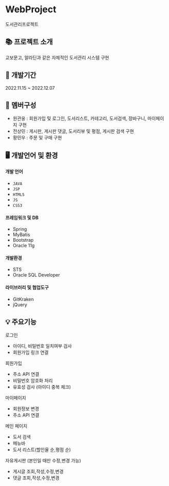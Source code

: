 # WebProject
도서관리프로젝트

## 📚 프로젝트 소개
교보문고, 알라딘과 같은 자체적인 도서관리 시스템 구현

## 🔧 개발기간
2022.11.15 ~ 2022.12.07

## 👥 멤버구성
- 원관웅 : 회원가입 및 로그인, 도서리스트, 카테고리, 도서검색, 장바구니, 마이페이지 구현
- 전상민 : 게시판, 게시판 댓글, 도서리뷰 및 평점, 게시판 검색 구현
- 황민우 : 주문 및 구매 구현

## 🖥 개발언어 및 환경
#### 개발 언어
- `JAVA`
- `JSP`
- `HTML5`
- `JS`
- `CSS3`

#### 프레임워크 및 DB
- Spring
- MyBatis
- Bootstrap
- Oracle 11g

#### 개발환경
- STS
- Oracle SQL Developer

#### 라이브러리 및 협업도구
- GitKraken
- jQuery

## 💡 주요기능
로그인
- 아이디, 비밀번호 일치여부 검사
- 회원가입 링크 연결

회원가입
- 주소 API 연결
- 비밀번호 암호화 처리
- 유효성 검사 (아이디 중복 체크)

마이페이지
- 회원정보 변경
- 주소 API 연결

메인 페이지
- 도서 검색
- 메뉴바
- 도서 리스트(할인율 순,평점 순)

자유게시판 (본인일 때만 수정,변경 가능)
- 게시글 조회,작성,수정,변경
- 댓글 조회,작성,수정,변경


